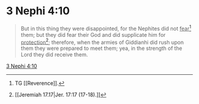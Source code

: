 # 3 Nephi 4:10

> But in this thing they were disappointed, for the Nephites did not <u>fear</u>[^a] them; but they did fear their God and did supplicate him for <u>protection</u>[^b]; therefore, when the armies of Giddianhi did rush upon them they were prepared to meet them; yea, in the strength of the Lord they did receive them.

[3 Nephi 4:10](https://www.churchofjesuschrist.org/study/scriptures/bofm/3-ne/4?lang=eng&id=p10#p10)


[^a]: TG [[Reverence]].
[^b]: [[Jeremiah 17.17|Jer. 17:17 (17-18).]]
